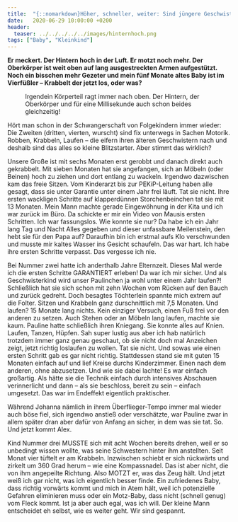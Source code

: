 ```yaml
---
title:  "{::nomarkdown}Höher, schneller, weiter: Sind jüngere Geschwister wirklich immer schneller in ihrer Entwicklung?{:/}"
date:   2020-06-29 10:00:00 +0200
header:
  teaser: ../../../../../images/hinternhoch.png
tags: ["Baby", "Kleinkind"]
---
```


**Er meckert. Der Hintern hoch in der Luft. Er motzt noch mehr. Der Oberkörper ist weit oben auf lang ausgestreckten Armen aufgestützt. Noch ein bisschen mehr Gezeter und mein fünf Monate altes Baby ist im Vierfüßler – Krabbelt der jetzt los, oder was?**

<figure>
  <img src="../../../../../images/hinternhoch.png" alt="">
  <figcaption>Irgendein Körperteil ragt immer nach oben. Der Hintern, der Oberkörper und für eine Millisekunde auch schon beides gleichzeitig!</figcaption>
</figure>

Hört man schon in der Schwangerschaft von Folgekindern immer wieder: Die Zweiten (dritten, vierten, wurscht) sind fix unterwegs in Sachen Motorik. Robben, Krabbeln, Laufen – die eifern ihren älteren Geschwistern nach und deshalb sind das alles so kleine Blitzstarter. Aber stimmt das wirklich?

Unsere Große ist mit sechs Monaten erst gerobbt und danach direkt auch gekrabbelt. Mit sieben Monaten hat sie angefangen, sich an Möbeln (oder Beinen) hoch zu ziehen und dort entlang zu wackeln. Irgendwo dazwischen kam das freie Sitzen. Vom Kinderarzt bis zur PEKiP-Leitung haben alle gesagt, dass sie unter Garantie unter einem Jahr frei läuft. Tat sie nicht. Ihre ersten wackligen Schritte auf klapperdünnen Storchenbeinchen tat sie mit 13 Monaten. Mein Mann machte gerade Eingewöhnung in der Kita und ich war zurück im Büro. Da schickte er mir ein Video von Mausis ersten Schritten. Ich war fassungslos. Wie konnte sie nur? Da habe ich ein Jahr lang Tag und Nacht Alles gegeben und dieser unfassbare Meilenstein, den hebt sie für den Papa auf? Daraufhin bin ich erstmal aufs Klo verschwunden und musste mir kaltes Wasser ins Gesicht schaufeln. Das war hart. Ich habe ihre ersten Schritte verpasst. Das vergesse ich nie.

Bei Nummer zwei hatte ich anderthalb Jahre Elternzeit. Dieses Mal werde ich die ersten Schritte GARANTIERT erleben! Da war ich mir sicher. Und als Geschwisterkind wird unser Paulinchen ja wohl unter einem Jahr laufen?! Schließlich hat sie sich schon mit zehn Wochen vom Rücken auf den Bauch und zurück gedreht. Doch besagtes Töchterlein spannte mich extrem auf die Folter. Sitzen und Krabbeln ganz durschnittlich mit 7,5 Monaten. Und laufen? 15 Monate lang nichts. Kein einziger Versuch, einen Fuß frei vor den anderen zu setzen. Auch Stehen oder an Möbeln lang laufen, machte sie kaum. Pauline hatte schließlich ihren Kniegang. Sie konnte alles auf Knien. Laufen, Tanzen, Hüpfen. Sah super lustig aus aber ich hab natürlich trotzdem immer ganz genau geschaut, ob sie nicht doch mal Anzeichen zeigt, jetzt richtig loslaufen zu wollen. Tat sie nicht. Und sowas wie einen ersten Schritt gab es gar nicht richtig. Stattdessen stand sie mit guten 15 Monaten einfach auf und lief Kreise durchs Kinderzimmer. Einen nach dem anderen, ohne abzusetzen. Und wie sie dabei lachte! Es war einfach großartig. Als hätte sie die Technik einfach durch intensives Abschauen verinnerlicht und dann – als sie beschloss, bereit zu sein – einfach umgesetzt. Das war im Endeffekt eigentlich praktischer. 

Während Johanna nämlich in ihrem Überflieger-Tempo immer mal wieder auch böse fiel, sich irgendwo anstieß oder verschätzte, war Pauline zwar in allem später dran aber dafür von Anfang an sicher, in dem was sie tat. So. Und jetzt kommt Alex.

Kind Nummer drei MUSSTE sich mit acht Wochen bereits drehen, weil er so unbedingt wissen wollte, was seine Schwestern hinter ihm anstellten. Seit Monat vier tüftelt er am Krabbeln. Inzwischen schiebt er sich rückwärts und zirkelt um 360 Grad herum – wie eine Kompassnadel. Das ist aber nicht, die von ihm angepeilte Richtung. Also MOTZT er, was das Zeug hält. Und jetzt weiß ich gar nicht, was ich eigentlich besser finde. Ein zufriedenes Baby, dass  richtig vorwärts kommt und mich in Atem hält, weil ich potenzielle Gefahren eliminieren muss oder ein Motz-Baby, dass nicht (schnell genug) vom Fleck kommt. Ist ja aber auch egal, was ich will. Der kleine Mann entscheidet eh selbst, wie es weiter geht. Wir sind gespannt. 



  












 






 





  


  






					 


 
 








